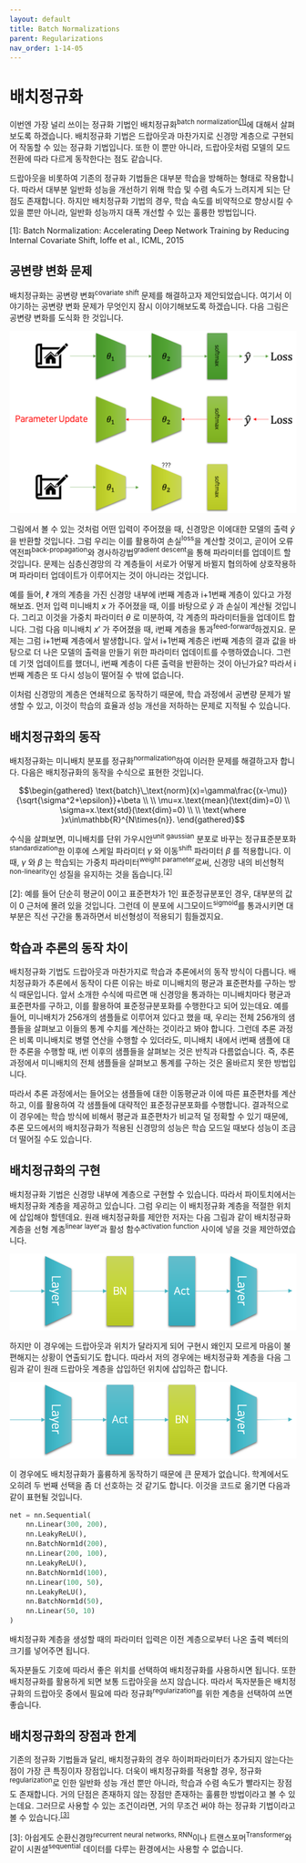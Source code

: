 ```yaml
---
layout: default
title: Batch Normalizations
parent: Regularizations
nav_order: 1-14-05
---
```


# 배치정규화

이번엔 가장 널리 쓰이는 정규화 기법인 배치정규화<sup>batch normalization</sup><sup>[[1]](#footnote_1)</sup>에 대해서 살펴보도록 하겠습니다.
배치정규화 기법은 드랍아웃과 마찬가지로 신경망 계층으로 구현되어 작동할 수 있는 정규화 기법입니다.
또한 이 뿐만 아니라, 드랍아웃처럼 모델의 모드 전환에 따라 다르게 동작한다는 점도 같습니다.

드랍아웃을 비롯하여 기존의 정규화 기법들은 대부분 학습을 방해하는 형태로 작용합니다.
따라서 대부분 일반화 성능을 개선하기 위해 학습 및 수렴 속도가 느려지게 되는 단점도 존재합니다.
하지만 배치정규화 기법의 경우, 학습 속도를 비약적으로 향상시킬 수 있을 뿐만 아니라, 일반화 성능까지 대폭 개선할 수 있는 훌륭한 방법입니다.

<a name="footnote_1">[1]</a>: Batch Normalization: Accelerating Deep Network Training by Reducing Internal Covariate Shift, Ioffe et al., ICML, 2015

## 공변량 변화 문제

배치정규화는 공변량 변화<sup>covariate shift</sup> 문제를 해결하고자 제안되었습니다.
여기서 이야기하는 공변량 변화 문제가 무엇인지 잠시 이야기해보도록 하겠습니다.
다음 그림은 공변량 변화를 도식화 한 것입니다.

![](../../assets/images/1-14/05-covariate_shift.png)

그림에서 볼 수 있는 것처럼 어떤 입력이 주어졌을 때, 신경망은 이에대한 모델의 출력 $\hat{y}$ 을 반환할 것입니다.
그럼 우리는 이를 활용하여 손실<sup>loss</sup>을 계산할 것이고, 곧이어 오류역전파<sup>back-propagation</sup>와 경사하강법<sup>gradient descent</sup>을 통해 파라미터를 업데이트 할 것입니다.
문제는 심층신경망의 각 계층들이 서로가 어떻게 바뀔지 협의하에 상호작용하며 파라미터 업데이트가 이루어지는 것이 아니라는 것입니다.

예를 들어, $\ell$ 개의 계층을 가진 신경망 내부에 i번째 계층과 i+1번째 계층이 있다고 가정해보죠.
먼저 입력 미니배치 $x$ 가 주어졌을 때, 이를 바탕으로 $\hat{y}$ 과 손실이 계산될 것입니다.
그리고 이것을 가중치 파라미터 $\theta$ 로 미분하여, 각 계층의 파라미터들을 업데이트 합니다.
그럼 다음 미니배치 $x'$ 가 주어졌을 때, i번째 계층을 통과<sup>feed-forward</sup>하겠지요.
문제는 그럼 i+1번째 계층에서 발생합니다.
앞서 i+1번째 계층은 i번째 계층의 결과 값을 바탕으로 더 나은 모델의 출력을 만들기 위한 파라미터 업데이트를 수행하였습니다.
그런데 기껏 업데이트를 했더니, i번째 계층이 다른 출력을 반환하는 것이 아닌가요?
따라서 i번째 계층은 또 다시 성능이 떨어질 수 밖에 없습니다.

이처럼 신경망의 계층은 연쇄적으로 동작하기 때문에, 학습 과정에서 공변량 문제가 발생할 수 있고, 이것이 학습의 효율과 성능 개선을 저하하는 문제로 지적될 수 있습니다.

## 배치정규화의 동작

배치정규화는 미니배치 분포를 정규화<sup>normalization</sup>하여 이러한 문제를 해결하고자 합니다.
다음은 배치정규화의 동작을 수식으로 표현한 것입니다.

$$\begin{gathered}
\text{batch}\_\text{norm}(x)=\gamma\frac{(x-\mu)}{\sqrt{\sigma^2+\epsilon}}+\beta \\
\\
\mu=x.\text{mean}(\text{dim}=0) \\
\sigma=x.\text{std}(\text{dim}=0) \\
\\
\text{where }x\in\mathbb{R}^{N\times{n}}.
\end{gathered}$$

수식을 살펴보면, 미니배치를 단위 가우시안<sup>unit gaussian</sup> 분포로 바꾸는 정규표준분포화<sup>standardization</sup>한 이후에 스케일 파라미터 $\gamma$ 와 이동<sup>shift</sup> 파라미터 $\beta$ 를 적용합니다.
이때, $\gamma$ 와 $\beta$ 는 학습되는 가중치 파라미터<sup>weight parameter</sup>로써, 신경망 내의 비선형적<sup>non-linearity</sup>인 성질을 유지하는 것을 돕습니다.<sup>[[2]](#footnote_2)</sup>

<a name="footnote_2">[2]</a>: 예를 들어 단순히 평균이 0이고 표준편차가 1인 표준정규분포인 경우, 대부분의 값이 0 근처에 몰려 있을 것입니다.
그런데 이 분포에 시그모이드<sup>sigmoid</sup>를 통과시키면 대부분은 직선 구간을 통과하면서 비선형성이 적용되기 힘들겠지요.

## 학습과 추론의 동작 차이

배치정규화 기법도 드랍아웃과 마찬가지로 학습과 추론에서의 동작 방식이 다릅니다.
배치정규화가 추론에서 동작이 다른 이유는 바로 미니배치의 평균과 표준편차를 구하는 방식 때문입니다.
앞서 소개한 수식에 따르면 매 신경망을 통과하는 미니배치마다 평균과 표준편차를 구하고, 이를 활용하여 표준정규분포화를 수행한다고 되어 있는데요.
예를 들어, 미니배치가 256개의 샘플들로 이루어져 있다고 했을 때, 우리는 전체 256개의 샘플들을 살펴보고 이들의 통계 수치를 계산하는 것이라고 봐야 합니다.
그런데 추론 과정은 비록 미니배치로 병렬 연산을 수행할 수 있더라도, 미니배치 내에서 i번째 샘플에 대한 추론을 수행할 때, i번 이후의 샘플들을 살펴보는 것은 반칙과 다름없습니다.
즉, 추론 과정에서 미니배치의 전체 샘플들을 살펴보고 통계를 구하는 것은 올바르지 못한 방법입니다.

따라서 추론 과정에서는 들어오는 샘플들에 대한 이동평균과 이에 따른 표준편차를 계산하고, 이를 활용하여 각 샘플들에 대략적인 표준정규분포화를 수행합니다.
결과적으로 이 경우에는 학습 방식에 비해서 평균과 표준편차가 비교적 덜 정확할 수 있기 때문에, 추론 모드에서의 배치정규화가 적용된 신경망의 성능은 학습 모드일 때보다 성능이 조금 더 떨어질 수도 있습니다.

## 배치정규화의 구현

배치정규화 기법은 신경망 내부에 계층으로 구현할 수 있습니다.
따라서 파이토치에서는 배치정규화 계층을 제공하고 있습니다.
그럼 우리는 이 배치정규화 계층을 적절한 위치에 삽입해야 할텐데요.
원래 배치정규화를 제안한 저자는 다음 그림과 같이 배치정규화 계층을 선형 계층<sup>linear layer</sup>과 활성 함수<sup>activation function</sup> 사이에 넣을 것을 제안하였습니다.

![](../../assets/images/1-14/05-where1.png)

하지만 이 경우에는 드랍아웃과 위치가 달라지게 되어 구현시 왜인지 모르게 마음이 불편해지는 상황이 연출되기도 합니다.
따라서 저의 경우에는 배치정규화 계층을 다음 그림과 같이 원래 드랍아웃 계층을 삽입하던 위치에 삽입하곤 합니다.

![](../../assets/images/1-14/05-where2.png)

이 경우에도 배치정규화가 훌륭하게 동작하기 때문에 큰 문제가 없습니다.
학계에서도 오히려 두 번째 선택을 좀 더 선호하는 것 같기도 합니다.
이것을 코드로 옮기면 다음과 같이 표현될 것입니다.

```python
net = nn.Sequential(
    nn.Linear(300, 200),
    nn.LeakyReLU(),
    nn.BatchNorm1d(200),
    nn.Linear(200, 100),
    nn.LeakyReLU(),
    nn.BatchNorm1d(100),
    nn.Linear(100, 50),
    nn.LeakyReLU(),
    nn.BatchNorm1d(50),
    nn.Linear(50, 10)
)
```

배치정규화 계층을 생성할 때의 파라미터 입력은 이전 계층으로부터 나온 출력 벡터의 크기를 넣어주면 됩니다.

독자분들도 기호에 따라서 좋은 위치를 선택하여 배치정규화를 사용하시면 됩니다.
또한 배치정규화를 활용하게 되면 보통 드랍아웃을 쓰지 않습니다.
따라서 독자분들은 배치정규화의 드랍아웃 중에서 필요에 따라 정규화<sup>regularization</sup>를 위한 계층을 선택하여 쓰면 좋습니다.

## 배치정규화의 장점과 한계

기존의 정규화 기법들과 달리, 배치정규화의 경우 하이퍼파라미터가 추가되지 않는다는 점이 가장 큰 특징이자 장점입니다.
더욱이 배치정규화를 적용할 경우, 정규화<sup>regularization</sup>로 인한 일반화 성능 개선 뿐만 아니라, 학습과 수렴 속도가 빨라지는 장점도 존재합니다.
거의 단점은 존재하지 않는 장점만 존재하는 훌륭한 방법이라고 볼 수 있는데요.
그러므로 사용할 수 있는 조건이라면, 거의 무조건 써야 하는 정규화 기법이라고 볼 수 있습니다.<sup>[[3]](#footnote_3)</sup>

<a name="footnote_3">[3]</a>: 아쉽게도 순환신경망<sup>recurrent neural networks, RNN</sup>이나 트랜스포머<sup>Transformer</sup>와 같이 시퀀셜<sup>sequential</sup> 데이터를 다루는 환경에서는 사용할 수 없습니다.
